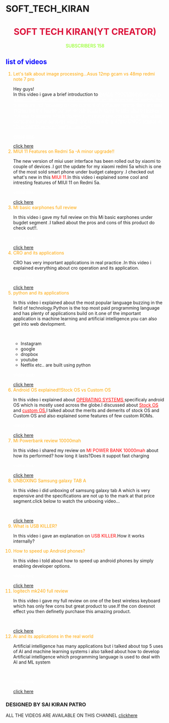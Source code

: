 # SOFT_TECH_KIRAN
<html>
 <head>
 	<link rel="stylesheet" href="style.css"/>
	
 </head>
 <body>	 
   
 <center><h1 style="color:crimson">SOFT TECH KIRAN(YT CREATOR) </h1></center>
	 <center><p ><a style="color:chartreuse">SUBSCRIBERS 158</a></p></center>
        
        
      
     
     
<h2 style="color:blue">list of videos </h2>
<ol>
   <li style="color:orange">Let's talk about image processing...Asus 12mp gcam vs 48mp redmi note 7 pro</li>
	<p>Hey guys!<br/>In this video i gave a brief introduction to <a style="color:white; text-decoration:underline"/>IMAGE PROCESSING which is a one of the important factor for taking better pictures unfortunately the brands are not focusing on devlopment of software rarther  they are just increasing the image sensor which actually used to take sharp images not quality images which depends on image processing.so in this video i compared some samples which are taken with a 48mp CMOS sensor vs 12mp CMOS sensor (google camera).</p>
	<p style="color:white"><strong><em>video link:</em></strong></p>
 <a href="https://www.youtube.com/watch?v=hfe65wV-Lps" target="blank_page" >click here</a>
	
   <li style="color: orange">MIUI 11 Features on Redmi 5a -A minor upgrade!!</li>
    
   <p> The new version of miui user interface has been rolled out by xiaomi to couple of devices .I got the update for my xiaomi redmi 5a which is one of the most sold smart phone under budget category .I checked out what's new in this <a style="color: red;text-decoration:none">MIUI 11.</a>In this video i explained some cool and intresting features of MIUI 11 on Redmi 5a.</p>
    <p style="color:white"><strong><em>video link:</em></strong></p>
 <a href="https://www.youtube.com/watch?v=7Kc20-uaO9s" target="blank_page" >click here</a>
    
   <li style="color: orange">MI basic earphones full review</li>
   
  <p>In this video i gave my full review on this Mi basic earphones under bugdet segment .I talked about the pros and cons of this product do check out!!.</p>
  <p style="color:white"><strong><em>video link:</em></strong></p>
 <a href="https://www.youtube.com/watch?v=nW8y1cVssWc&t=1s" target="blank_page">click here</a>
  
   <li style="color:orange">CRO and its applications</li>
   
   <p>CRO has very important applications in real practice .In this video i explained everything about cro operation and its application.</p>
    <p style="color:white"><strong><em>video link:</em></strong></p>
 <a href="https://www.youtube.com/watch?v=aPOq7uO5_FE&t=12s" target="blank_page">click here</a>
  
    
 <li style="color:orange">python and its applications</li>
 
	
 <p >In this video i explained about the most popular language buzzing in the field of technology.Python is the top most paid programming language and has plenty of applications build on it.one of the important application is machine learning and artificial intelligence.you can also get into web devlopment.<br/></p><br/>
 <ul>
 	<li>Instagram</li>
 	<li>google</li>
 	<li>dropbox</li>
 	<li>youtube</li>
 	<li>Netflix etc.. are built using python</li>
 </ul> 
 <p style="color:white"><strong><em>video link:</em></strong></p>
 <a href="https://www.youtube.com/embed/6El73ggMygc" target="blank_page">click here</a>
 
<li style="color:orange">Android OS explained!!Stock OS vs Custom OS</li>
	
<p>In this video i explained about  <a style="color:red;text-decoration:underline;">OPERATING SYSTEMS </a> specificaly android OS which is mostly used across the globe.I discussed about <a style="color:red; text-decoration: underline;">Stock OS</a> and <a style="color:red; text-decoration: underline;">custom OS.</a>I talked about the merits and demerits of stock OS and Custom OS and also explained some features of few custom ROMs.</p>
 <p style="color:white"><strong><em>video link:</em></strong></p>
 <a href="https://www.youtube.com/watch?v=nT8PRDJbGwM&t=447s" target="blank_page">click here</a>
    <li style="color:orange;">Mi Powerbank review 10000mah</li>
 
   <p>In this video i shared my review on <a style="color:red;">MI POWER BANK 10000mah</a> about how its performed? how long it lasts?Does it suppot fast charging</p>
    <p style="color:white"><strong><em>video link:</em></strong></p>
 <a href="https://www.youtube.com/watch?v=iVAeTHzUvEc&t=32s" target="blank_page">click here</a>
    <li style="color:orange;">UNBOXING Samsung galaxy TAB A</li>
   
   <p>In this video i did unboxing of samsung galaxy tab A which is very expensive and the specifications are not up to the mark at that price segment.click below to watch the unboxing video...</p>
   <p style="color:white"><strong><em>video link:</em></strong></p>
 <a href="https://www.youtube.com/watch?v=N_P8GQ1luNE&t=62s" target="blank_page">click here</a>

   <li style="color:orange;">What is USB KILLER?</li>
    <p>In this video i gave an explanation on <a style="color:red; ">USB KILLER.</a>How it works internally?</p>
    
 
   <li style="color: orange;">How to speed up Android phones?</li>
      <p>In this video i told about how to speed up android phones by simply enabling developer options.</p>
       <p style="color:white"><strong><em>video link:</em></strong></p>
 <a href="https://www.youtube.com/watch?v=jM31_ax_1vo&t=45s" target="blank_page">click here</a>
    <li style="color:orange;">logitech mk240 full review</li>
     <p>In this video i gave my full review on one of the best wireless keyboard which has only few cons but great product to use.If the con doesnot effect you then definetly purchase this amazing product.</p>
      <p style="color:white"><strong><em>video link:</em></strong></p>
 <a href="https://www.youtube.com/watch?v=A0ZPntjcmmM&t=35s" target="blank_page">click here</a>
    <li style="color:orange">Ai and its applications in the real world</li> 
    <p>Artificial intelligence has many applications but i talked about top 5 uses of AI and machine learning systems i also talked about how to develop Artificial intelligence which programming language is used to deal with AI and ML system </p> <br/>
     <p style="color:white"><strong><em>video link:</em></strong></p>
 <a href="https://www.youtube.com/watch?v=a9Ht8xuvXNc&t=2s" target="blank_page">click here</a><br/>
    
</ol>

      
<h3> 
	DESIGNED BY SAI KIRAN PATRO</h3>
<p>ALL THE VIDEOS ARE AVAILABLE ON THIS CHANNEL <a href="https://www.youtube.com/channel/UCPv9XuCE1Cho5QDYBcqWphA" target="blank_page" >clickhere</a></p>
 </body>
